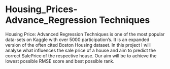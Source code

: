 # Housing_Prices-Advance_Regression Techniques
Housing Price: Advanced Regression Techniques is one of the most popular data-sets on Kaggle with over 5000 participation’s. It is an expanded version of the often cited Boston Housing dataset. In this project I will analyse what influences the sale price of a house and aim to predict the correct SalePrice of the respective house. Our aim will be to achieve the lowest possible RMSE score and best possible rank.

